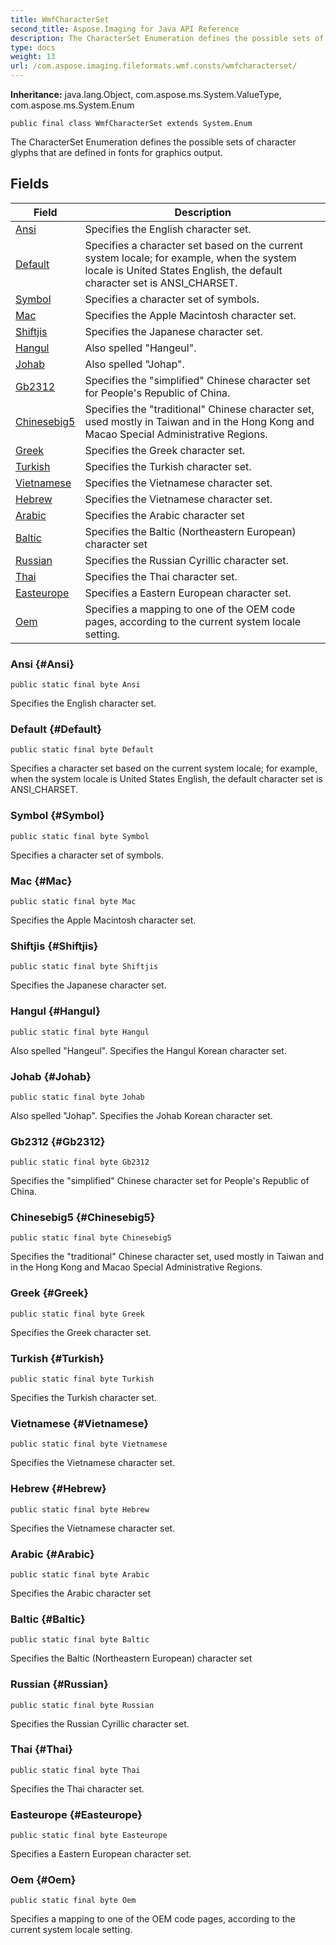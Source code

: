 ```yaml
---
title: WmfCharacterSet
second_title: Aspose.Imaging for Java API Reference
description: The CharacterSet Enumeration defines the possible sets of character glyphs that are defined in fonts for graphics output.
type: docs
weight: 13
url: /com.aspose.imaging.fileformats.wmf.consts/wmfcharacterset/
---
```

**Inheritance:**
java.lang.Object, com.aspose.ms.System.ValueType, com.aspose.ms.System.Enum
```
public final class WmfCharacterSet extends System.Enum
```

The CharacterSet Enumeration defines the possible sets of character glyphs that are defined in fonts for graphics output.
## Fields

| Field | Description |
| --- | --- |
| [Ansi](#Ansi) | Specifies the English character set. |
| [Default](#Default) | Specifies a character set based on the current system locale; for example, when the system locale is United States English, the default character set is ANSI\_CHARSET. |
| [Symbol](#Symbol) | Specifies a character set of symbols. |
| [Mac](#Mac) | Specifies the Apple Macintosh character set. |
| [Shiftjis](#Shiftjis) | Specifies the Japanese character set. |
| [Hangul](#Hangul) | Also spelled "Hangeul". |
| [Johab](#Johab) | Also spelled "Johap". |
| [Gb2312](#Gb2312) | Specifies the "simplified" Chinese character set for People's Republic of China. |
| [Chinesebig5](#Chinesebig5) | Specifies the "traditional" Chinese character set, used mostly in Taiwan and in the Hong Kong and Macao Special Administrative Regions. |
| [Greek](#Greek) | Specifies the Greek character set. |
| [Turkish](#Turkish) | Specifies the Turkish character set. |
| [Vietnamese](#Vietnamese) | Specifies the Vietnamese character set. |
| [Hebrew](#Hebrew) | Specifies the Vietnamese character set. |
| [Arabic](#Arabic) | Specifies the Arabic character set |
| [Baltic](#Baltic) | Specifies the Baltic (Northeastern European) character set |
| [Russian](#Russian) | Specifies the Russian Cyrillic character set. |
| [Thai](#Thai) | Specifies the Thai character set. |
| [Easteurope](#Easteurope) | Specifies a Eastern European character set. |
| [Oem](#Oem) | Specifies a mapping to one of the OEM code pages, according to the current system locale setting. |
### Ansi {#Ansi}
```
public static final byte Ansi
```


Specifies the English character set.

### Default {#Default}
```
public static final byte Default
```


Specifies a character set based on the current system locale; for example, when the system locale is United States English, the default character set is ANSI\_CHARSET.

### Symbol {#Symbol}
```
public static final byte Symbol
```


Specifies a character set of symbols.

### Mac {#Mac}
```
public static final byte Mac
```


Specifies the Apple Macintosh character set.

### Shiftjis {#Shiftjis}
```
public static final byte Shiftjis
```


Specifies the Japanese character set.

### Hangul {#Hangul}
```
public static final byte Hangul
```


Also spelled "Hangeul". Specifies the Hangul Korean character set.

### Johab {#Johab}
```
public static final byte Johab
```


Also spelled "Johap". Specifies the Johab Korean character set.

### Gb2312 {#Gb2312}
```
public static final byte Gb2312
```


Specifies the "simplified" Chinese character set for People's Republic of China.

### Chinesebig5 {#Chinesebig5}
```
public static final byte Chinesebig5
```


Specifies the "traditional" Chinese character set, used mostly in Taiwan and in the Hong Kong and Macao Special Administrative Regions.

### Greek {#Greek}
```
public static final byte Greek
```


Specifies the Greek character set.

### Turkish {#Turkish}
```
public static final byte Turkish
```


Specifies the Turkish character set.

### Vietnamese {#Vietnamese}
```
public static final byte Vietnamese
```


Specifies the Vietnamese character set.

### Hebrew {#Hebrew}
```
public static final byte Hebrew
```


Specifies the Vietnamese character set.

### Arabic {#Arabic}
```
public static final byte Arabic
```


Specifies the Arabic character set

### Baltic {#Baltic}
```
public static final byte Baltic
```


Specifies the Baltic (Northeastern European) character set

### Russian {#Russian}
```
public static final byte Russian
```


Specifies the Russian Cyrillic character set.

### Thai {#Thai}
```
public static final byte Thai
```


Specifies the Thai character set.

### Easteurope {#Easteurope}
```
public static final byte Easteurope
```


Specifies a Eastern European character set.

### Oem {#Oem}
```
public static final byte Oem
```


Specifies a mapping to one of the OEM code pages, according to the current system locale setting.

